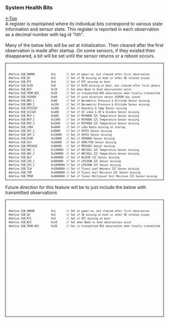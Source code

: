 ### System Health Bits
[←Top](../README.md)<BR>
A register is maintained where its individual bits correspond to various state information and sensor state. This register is reported in each observation as a decimal number with tag id "hth".<BR>
<BR>
Many of the below bits will be set at initialization. Then cleared after the first observation is made after startup. On some sensors, if they existed then disappeared, a bit will be set until the sensor returns or a reboot occurs. 
<div style="overflow:auto; white-space:pre; font-family: monospace; font-size: 8px; line-height: 1.5; height: 350px; border: 1px solid black; padding: 10px;">
<pre>
#define SSB_PWRON           0x1       // Set at power on, but cleared after first observation
#define SSB_SD              0x2       // Set if SD missing at boot or other SD related issues
#define SSB_RTC             0x4       // Set if RTC missing at boot
#define SSB_OLED            0x8       // Set if OLED missing at boot, but cleared after first observation
#define SSB_N2S             0x10      // Set when Need to Send observations exist
#define SSB_FROM_N2S        0x20      // Set in transmitted N2S observation when finally transmitted
#define SSB_AS5600          0x40      // Set if wind direction sensor AS5600 has issues
#define SSB_BMX_1           0x80      // Set if Barometric Pressure & Altitude Sensor missing
#define SSB_BMX_2           0x100     // Set if Barometric Pressure & Altitude Sensor missing
#define SSB_HTU21DF         0x200     // Set if Humidity & Temp Sensor missing
#define SSB_SI1145          0x400     // Set if UV index & IR & Visible Sensor missing
#define SSB_MCP_1           0x800     // Set if MCP9808 I2C Temperature Sensor missing
#define SSB_MCP_2           0x1000    // Set if MCP9808 I2C Temperature Sensor missing
#define SSB_MCP_3           0x2000    // Set if MCP9808 I2C Temperature Sensor missing
#define SSB_LORA            0x4000    // Set if LoRa Radio missing at startup
#define SSB_SHT_1           0x8000    // Set if SHTX1 Sensor missing
#define SSB_SHT_2           0x10000   // Set if SHTX2 Sensor missing
#define SSB_HIH8            0x20000   // Set if HIH8000 Sensor missing
#define SSB_VLX             0x40000   // Set if VEML7700 Sensor missing
#define SSB_PM25AQI         0x80000   // Set if PM25AQI Sensor missing
#define SSB_HDC_1           0x100000  // Set if HDC302x I2C Temperature Sensor missing
#define SSB_HDC_2           0x200000  // Set if HDC302x I2C Temperature Sensor missing
#define SSB_BLX             0x400000  // Set if BLUX30 I2C Sensor missing
#define SSB_LPS_1           0x800000  // Set if LPS35HW I2C Sensor missing
#define SSB_LPS_2           0x1000000 // Set if LPS35HW I2C Sensor missing
#define SSB_TLW             0x2000000 // Set if Tinovi Leaf Wetness I2C Sensor missing
#define SSB_TSM             0x4000000 // Set if Tinovi Soil Moisture I2C Sensor missing
#define SSB_TMSM            0x8000000 // Set if Tinovi MultiLevel Soil Moisture I2C Sensor missing
</pre>
</div>

Future direction for this feature will be to just include the below with transmitted observations
<div style="overflow:auto; white-space:pre; font-family: monospace; font-size: 8px; line-height: 1.5; height: 350px; border: 1px solid black; padding: 10px;">
<pre>
#define SSB_PWRON           0x1       // Set at power on, but cleared after first observation
#define SSB_SD              0x2       // Set if SD missing at boot or other SD related issues
#define SSB_RTC             0x4       // Set if RTC missing at boot
#define SSB_N2S             0x10      // Set when Need to Send observations exist
#define SSB_FROM_N2S        0x20      // Set in transmitted N2S observation when finally transmitted
</pre>
</div>